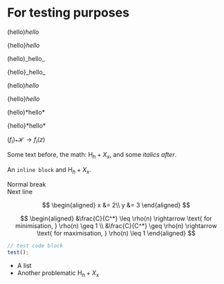 # For testing purposes

(hello)_hello_

{hello}_hello_

(hello)\_hello\_

{hello}\_hello\_

(hello)*hello*

{hello}*hello*

(hello)\*hello\*

{hello}\*hello\*

$(f_{i})_{\ast}\mathscr{H}\rightarrow f_{i}(z)$

Some text before, the math: $\text{H}_h + X_\text{x}$, and some *italics after*.

An `inline block` and $\text{H}_h + X_\text{x}$.

Normal break  
Next line

$$
\begin{aligned}
x &= 2\\  
y &= 3
\end{aligned}
$$

$$
\begin{aligned}
&\frac{C}{C^*} \leq \rho(n) \rightarrow \text{ for minimisation, } \rho(n) \geq 1 \\
&\frac{C}{C^*} \geq \rho(n) \rightarrow \text{ for maximisation, } \rho(n) \leq 1
\end{aligned}
$$

```js
// test code block
test();
```

- A list
- Another problematic $\text{H}_h + X_\text{x}$

